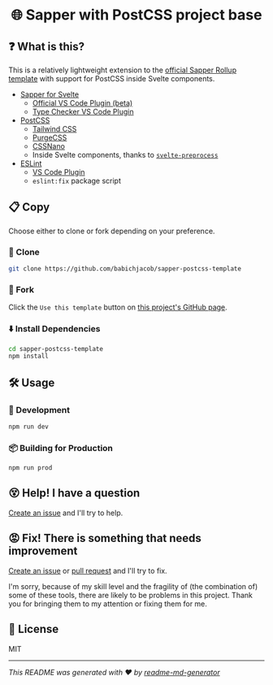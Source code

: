<h1 align="center">🌐 Sapper with PostCSS project base</h1>

## ❓ What is this?
This is a relatively lightweight extension to the [official Sapper Rollup template](https://github.com/sveltejs/sapper-template-rollup) with support for PostCSS inside Svelte components.
* [Sapper for Svelte](https://sapper.svelte.dev/)
  * [Official VS Code Plugin (beta)](https://marketplace.visualstudio.com/items?itemName=svelte.svelte-vscode)
  * [Type Checker VS Code Plugin](https://marketplace.visualstudio.com/items?itemName=halfnelson.svelte-type-checker-vscode)
* [PostCSS](https://postcss.org/)
  * [Tailwind CSS](https://tailwindcss.com/)
  * [PurgeCSS](https://www.purgecss.com/)
  * [CSSNano](https://cssnano.co/)
  * Inside Svelte components, thanks to [`svelte-preprocess`](https://github.com/kaisermann/svelte-preprocess)
* [ESLint](https://eslint.org/)
  * [VS Code Plugin](https://marketplace.visualstudio.com/items?itemName=dbaeumer.vscode-eslint)
  * `eslint:fix` package script

## 📋 Copy
Choose either to clone or fork depending on your preference.

### 🐑 Clone
```sh
git clone https://github.com/babichjacob/sapper-postcss-template
```

### 🍴 Fork
Click the `Use this template` button on [this project's GitHub page](https://github.com/babichjacob/sapper-postcss-template).


### ⬇️ Install Dependencies
```sh
cd sapper-postcss-template
npm install
```

## 🛠 Usage
### 🔄 Development
```sh
npm run dev
```

### 📦 Building for Production
```sh
npm run prod
```

## 😵 Help! I have a question
[Create an issue](https://github.com/babichjacob/sapper-postcss-template/issues/new) and I'll try to help.

## 😡 Fix! There is something that needs improvement
[Create an issue](https://github.com/babichjacob/sapper-postcss-template/issues/new) or [pull request](https://github.com/babichjacob/sapper-postcss-template/pulls) and I'll try to fix.

I'm sorry, because of my skill level and the fragility of (the combination of) some of these tools, there are likely to be problems in this project. Thank you for bringing them to my attention or fixing them for me.

## 📄 License
MIT

***
_This README was generated with ❤️ by [readme-md-generator](https://github.com/kefranabg/readme-md-generator)_
